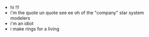 - hi !!!
- i'm the quote un quote see ee oh of the "company" star system modelers
- i'm an idiot
- i make rings for a living
